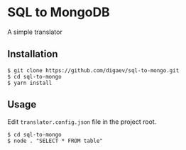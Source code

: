 # SQL to MongoDB

A simple translator

## Installation

```
$ git clone https://github.com/digaev/sql-to-mongo.git
$ cd sql-to-mongo
$ yarn install
```

## Usage

Edit `translator.config.json` file in the project root.

```
$ cd sql-to-mongo
$ node . "SELECT * FROM table"
```
